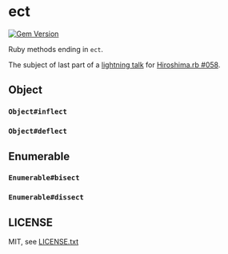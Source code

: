 
# ect

[![Gem Version](https://badge.fury.io/rb/et-orbi.svg)](http://badge.fury.io/rb/ect)

Ruby methods ending in `ect`.

The subject of last part of a [lightning talk](https://speakerdeck.com/jmettraux/ruby-methods-in-ect-hiroshima-dot-rb-number-058) for [Hiroshima.rb #058](https://hiroshimarb.connpass.com/event/65459/).


## Object

### `Object#inflect`
### `Object#deflect`

## Enumerable

### `Enumerable#bisect`
### `Enumerable#dissect`


## LICENSE

MIT, see [LICENSE.txt](LICENSE.txt)

